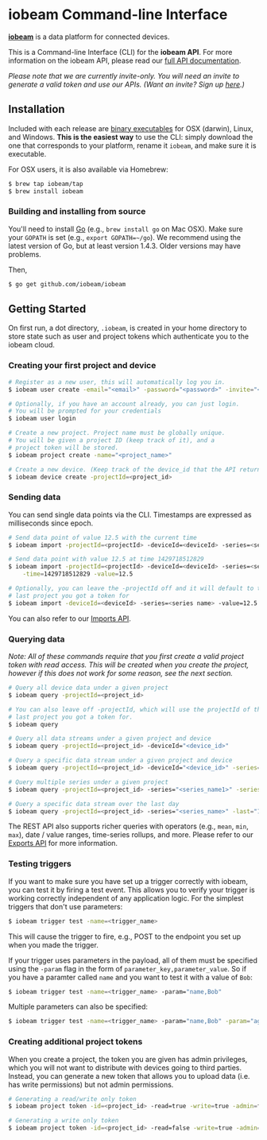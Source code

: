# iobeam Command-line Interface

**[iobeam](http://iobeam.com)** is a data platform for connected devices.

This is a Command-line Interface (CLI) for the **iobeam API**. For more
information on the iobeam API, please read our [full API documentation](http://docs.iobeam.com).

*Please note that we are currently invite-only. You will need an invite
to generate a valid token and use our APIs. (Want an invite? Sign up [here](http://iobeam.com).)*

## Installation

Included with each release are [binary executables](https://github.com/iobeam/iobeam/releases)
for OSX (darwin), Linux, and Windows. **This is the easiest way** to use the
CLI: simply download the one that corresponds to your platform, rename it
`iobeam`, and make sure it is executable.

For OSX users, it is also available via Homebrew:
```sh
$ brew tap iobeam/tap
$ brew install iobeam
```

### Building and installing from source

You'll need to install [Go](https://golang.org/) (e.g., `brew install go` on
Mac OSX). Make sure your `GOPATH` is set (e.g., `export GOPATH=~/go`).
We recommend using the latest version of Go, but at least version 1.4.3.
Older versions may have problems.

Then,
```sh
$ go get github.com/iobeam/iobeam
```

## Getting Started

On first run, a dot directory, `.iobeam`, is created in your home
directory to store state such as user and project tokens which authenticate you to the iobeam cloud.

### Creating your first project and device
```sh
# Register as a new user, this will automatically log you in.
$ iobeam user create -email="<email>" -password="<password>" -invite="<invite_code>"

# Optionally, if you have an account already, you can just login.
# You will be prompted for your credentials
$ iobeam user login

# Create a new project. Project name must be globally unique.
# You will be given a project ID (keep track of it), and a
# project token will be stored.
$ iobeam project create -name="<project_name>"

# Create a new device. (Keep track of the device_id that the API returns.)
$ iobeam device create -projectId=<project_id>
```

### Sending data

You can send single data points via the CLI. Timestamps are expressed as milliseconds since
epoch.
```sh
# Send data point of value 12.5 with the current time
$ iobeam import -projectId=<projectId> -deviceId=<deviceId> -series=<series name> -value=12.5

# Send data point with value 12.5 at time 1429718512829
$ iobeam import -projectId=<projectId> -deviceId=<deviceId> -series=<series name> \
    -time=1429718512829 -value=12.5

# Optionally, you can leave the -projectId off and it will default to the
# last project you got a token for
$ iobeam import -deviceId=<deviceId> -series=<series name> -value=12.5
```
You can also refer to our [Imports API](http://docs.iobeam.com/imports).

### Querying data

*Note: All of these commands require that you first create a valid project token with read access.
This will be created when you create the project, however if this does not work for some reason, see
the next section.*
```sh
# Query all device data under a given project
$ iobeam query -projectId=<project_id>

# You can also leave off -projectId, which will use the projectId of the
# last project you got a token for.
$ iobeam query

# Query all data streams under a given project and device
$ iobeam query -projectId=<project_id> -deviceId="<device_id>"

# Query a specific data stream under a given project and device
$ iobeam query -projectId=<project_id> -deviceId="<device_id>" -series="<series_name>"

# Query multiple series under a given project
$ iobeam query -projectId=<project_id> -series="<series_name1>" -series="<series_name2>"

# Query a specific data stream over the last day
$ iobeam query -projectId=<project_id> -series="<series_name>" -last="1d"
```
The REST API also supports richer queries with operators (e.g., `mean`, `min`, `max`), date / value
ranges, time-series rollups, and more. Please refer to our [Exports API](http://docs.iobeam.com/api/exports/)
for more information.

### Testing triggers

If you want to make sure you have set up a trigger correctly with iobeam,
you can test it by firing a test event. This allows you to verify your
trigger is working correctly independent of any application logic. For
the simplest triggers that don't use parameters:
```sh
$ iobeam trigger test -name=<trigger_name>
```
This will cause the trigger to fire, e.g., POST to the endpoint you set up when
you made the trigger.

If your trigger uses parameters in the payload, all of them must be specified
using the `-param` flag in the form of `parameter_key,parameter_value`. So
if you have a paramter called `name` and you want to test it with a value of `Bob`:
```sh
$ iobeam trigger test -name=<trigger_name> -param="name,Bob"
```

Multiple parameters can also be specified:
```sh
$ iobeam trigger test -name=<trigger_name> -param="name,Bob" -param="age,20"
```

### Creating additional project tokens

When you create a project, the token you are given has admin privileges, which you will not want to
distribute with devices going to third parties. Instead, you can generate a new token that
allows you to upload data (i.e. has write permissions) but not admin permissions.
```sh
# Generating a read/write only token
$ iobeam project token -id=<project_id> -read=true -write=true -admin=false

# Generating a write only token
$ iobeam project token -id=<project_id> -read=false -write=true -admin=false
```
